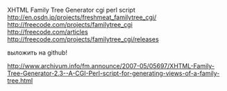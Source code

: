 XHTML Family Tree Generator cgi perl script  
http://en.osdn.jp/projects/freshmeat_familytree_cgi/  
http://freecode.com/projects/familytree_cgi  
http://freecode.com/articles  
http://freecode.com/projects/familytree_cgi/releases  
  
выложить на github!  

  
http://www.archivum.info/fm.announce/2007-05/05697/XHTML-Family-Tree-Generator-2.3--A-CGI-Perl-script-for-generating-views-of-a-family-tree.html  
